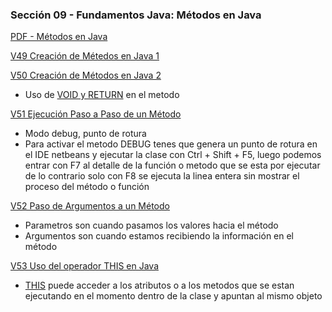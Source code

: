 ### Sección 09 - Fundamentos Java: Métodos en Java
[PDF - Métodos en Java](Apuntes/08-01-DefinicionMetodosJava-CFJ.pdf)

[V49 Creación de Métedos en Java 1](V49_Creacion_de_Metodos_en_Java/src/operaciones/Aritmetica.java)

[V50 Creación de Métodos en Java 2](V50_Creacion_de_Metodos_en_Java/src/operaciones)
- Uso de [VOID y RETURN](V50_Creacion_de_Metodos_en_Java/src/operaciones/Aritmetica.java) en el metodo

[V51 Ejecución Paso a Paso de un Método](V51_Creacion_de_Metodos_en_Java/src/operaciones)
- Modo debug, punto de rotura
- Para activar el metodo DEBUG tenes que genera un punto de rotura en el IDE 
netbeans y ejecutar la clase con Ctrl + Shift + F5, luego podemos entrar con F7 
al detalle de la función o metodo que se esta por ejecutar de lo contrario solo
con F8 se ejecuta la linea entera sin mostrar el proceso del método o función

[V52 Paso de Argumentos a un Método](V52_Paso_de_Argumentos_a_un_Metodo/src/operaciones)
- Parametros son cuando pasamos los valores hacia el método
- Argumentos son cuando estamos recibiendo la información en el método 

[V53 Uso del operador THIS en Java](V53_Uso_del_Operador_This_en_Java/src/operaciones)
- [THIS](V53_Uso_del_Operador_This_en_Java/src/operaciones/Aritmetica.java) puede acceder a los atributos o a los metodos que se estan ejecutando
en el momento dentro de la clase y apuntan al mismo objeto

